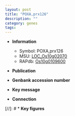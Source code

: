 ```yaml
---
layout: post
title: "POXA,prx126"
description: ""
category: genes
tags: 
---
```


* **Information**  
    + Symbol: POXA,prx126  
    + MSU: [LOC_Os10g02070](http://rice.uga.edu/cgi-bin/ORF_infopage.cgi?orf=LOC_Os10g02070)  
    + RAPdb: [Os10g0109600](http://rapdb.dna.affrc.go.jp/viewer/gbrowse_details/irgsp1?name=Os10g0109600)  

* **Publication**  

* **Genbank accession number**  

* **Key message**  

* **Connection**  

[//]: # * **Key figures**  


